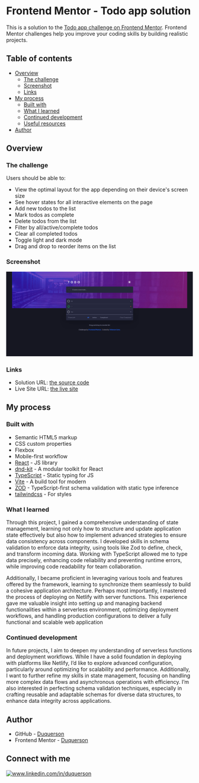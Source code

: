 # Frontend Mentor - Todo app solution

This is a solution to the [Todo app challenge on Frontend Mentor](https://www.frontendmentor.io/challenges/todo-app-Su1_KokOW). Frontend Mentor challenges help you improve your coding skills by building realistic projects.

## Table of contents

- [Overview](#overview)
  - [The challenge](#the-challenge)
  - [Screenshot](#screenshot)
  - [Links](#links)
- [My process](#my-process)
  - [Built with](#built-with)
  - [What I learned](#what-i-learned)
  - [Continued development](#continued-development)
  - [Useful resources](#useful-resources)
- [Author](#author)

## Overview

### The challenge

Users should be able to:

- View the optimal layout for the app depending on their device's screen size
- See hover states for all interactive elements on the page
- Add new todos to the list
- Mark todos as complete
- Delete todos from the list
- Filter by all/active/complete todos
- Clear all completed todos
- Toggle light and dark mode
- Drag and drop to reorder items on the list

### Screenshot

![](./public/preview%20Vite%20React%20TS.png)

### Links

- Solution URL: [the source code](https://github.com/duquerson/todoList)
- Live Site URL: [the live site](https://full-todo-list.netlify.app/)

## My process

### Built with

- Semantic HTML5 markup
- CSS custom properties
- Flexbox
- Mobile-first workflow
- [React](https://reactjs.org/) - JS library
- [dnd-kit](https://dndkit.com/) - A modular toolkit for React
- [TypeScript](https://www.typescriptlang.org/) - Static typing for JS
- [Vite](https://vitejs.dev/) - A build tool for modern
- [ZOD](https://zod.dev/) - TypeScript-first schema validation with static type inference
- [tailwindcss](https://tailwindcss.com/) - For styles



### What I learned

Through this project, I gained a comprehensive understanding of state management, learning not only how to structure and update application state effectively but also how to implement advanced strategies to ensure data consistency across components. I developed skills in schema validation to enforce data integrity, using tools like Zod to define, check, and transform incoming data. Working with TypeScript allowed me to type data precisely, enhancing code reliability and preventing runtime errors, while improving code readability for team collaboration.

Additionally, I became proficient in leveraging various tools and features offered by the framework, learning to synchronize them seamlessly to build a cohesive application architecture. Perhaps most importantly, I mastered the process of deploying on Netlify with server functions. This experience gave me valuable insight into setting up and managing backend functionalities within a serverless environment, optimizing deployment workflows, and handling production configurations to deliver a fully functional and scalable web application

### Continued development

In future projects, I aim to deepen my understanding of serverless functions and deployment workflows. While I have a solid foundation in deploying with platforms like Netlify, I’d like to explore advanced configuration, particularly around optimizing for scalability and performance. Additionally, I want to further refine my skills in state management, focusing on handling more complex data flows and asynchronous operations with efficiency. I’m also interested in perfecting schema validation techniques, especially in crafting reusable and adaptable schemas for diverse data structures, to enhance data integrity across applications.


## Author

- GitHub - [Duquerson](https://github.com/stars/duquerson/lists/challenges-frontend)
- Frontend Mentor - [Duquerson](https://www.frontendmentor.io/profile/yeyosoto)

## Connect with me

<p align="left">
<a href="https://linkedin.com/in/duquerson" target="blank"><img align="center" src="https://raw.githubusercontent.com/rahuldkjain/github-profile-readme-generator/master/src/images/icons/Social/linked-in-alt.svg" alt="www.linkedin.com/in/duquerson" height="60" width="70" /></a>
</p>
